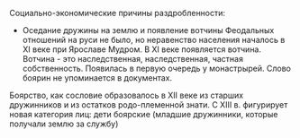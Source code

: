 Социально-экономические причины раздробленности: 
- Оседание дружины на землю и появление вотчины
Феодальных отношений на руси не было, но неравенство населения началось в XI веке при Ярославе Мудром. В XI веке появляется вотчина. 
Вотчина - это наследственная, наследственная, частная собственность. Появилась в первую очередь у монастрырей. 
Слово боярин не упоминается в документах. 

Боярство, как сословие образовалось в XII веке из старших дружинников и из остатков родо-племенной знати.
С XIII в. фигурирует новая категория лиц: дети боярские (младшие дружинники, которые получали землю за службу)